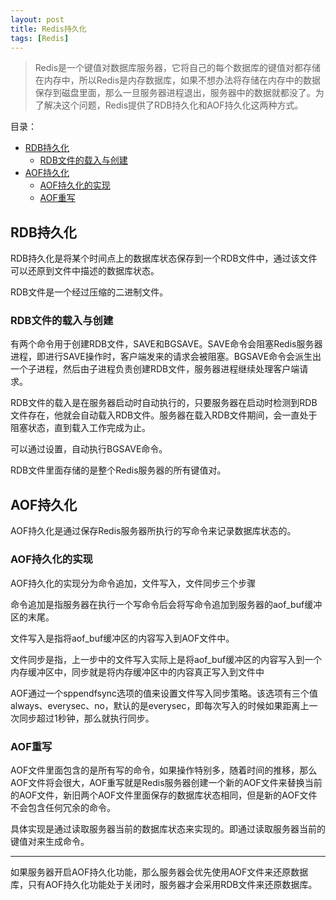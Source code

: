```yaml
---
layout: post
title: Redis持久化
tags: [Redis]
---
```


> Redis是一个键值对数据库服务器，它将自己的每个数据库的键值对都存储在内存中，所以Redis是内存数据库，如果不想办法将存储在内存中的数据保存到磁盘里面，那么一旦服务器进程退出，服务器中的数据就都没了。为了解决这个问题，Redis提供了RDB持久化和AOF持久化这两种方式。

目录：
* [RDB持久化](#RDB持久化)
  * [RDB文件的载入与创建](#RDB文件的载入与创建)
* [AOF持久化](#AOF持久化)
  * [AOF持久化的实现](#AOF持久化的实现)
  * [AOF重写](#AOF重写)

## RDB持久化
RDB持久化是将某个时间点上的数据库状态保存到一个RDB文件中，通过该文件可以还原到文件中描述的数据库状态。

RDB文件是一个经过压缩的二进制文件。

### RDB文件的载入与创建

有两个命令用于创建RDB文件，SAVE和BGSAVE。SAVE命令会阻塞Redis服务器进程，即进行SAVE操作时，客户端发来的请求会被阻塞。BGSAVE命令会派生出一个子进程，然后由子进程负责创建RDB文件，服务器进程继续处理客户端请求。

RDB文件的载入是在服务器启动时自动执行的，只要服务器在启动时检测到RDB文件存在，他就会自动载入RDB文件。服务器在载入RDB文件期间，会一直处于阻塞状态，直到载入工作完成为止。

可以通过设置，自动执行BGSAVE命令。

RDB文件里面存储的是整个Redis服务器的所有键值对。

## AOF持久化

AOF持久化是通过保存Redis服务器所执行的写命令来记录数据库状态的。

### AOF持久化的实现

AOF持久化的实现分为命令追加，文件写入，文件同步三个步骤

命令追加是指服务器在执行一个写命令后会将写命令追加到服务器的aof_buf缓冲区的末尾。

文件写入是指将aof_buf缓冲区的内容写入到AOF文件中。

文件同步是指，上一步中的文件写入实际上是将aof_buf缓冲区的内容写入到一个内存缓冲区中，同步就是将内存缓冲区中的内容真正写入到文件中

AOF通过一个sppendfsync选项的值来设置文件写入同步策略。该选项有三个值always、everysec、no，默认的是everysec，即每次写入的时候如果距离上一次同步超过1秒钟，那么就执行同步。

### AOF重写

AOF文件里面包含的是所有写的命令，如果操作特别多，随着时间的推移，那么AOF文件将会很大，AOF重写就是Redis服务器创建一个新的AOF文件来替换当前的AOF文件，新旧两个AOF文件里面保存的数据库状态相同，但是新的AOF文件不会包含任何冗余的命令。

具体实现是通过读取服务器当前的数据库状态来实现的。即通过读取服务器当前的键值对来生成命令。

---
如果服务器开启AOF持久化功能，那么服务器会优先使用AOF文件来还原数据库，只有AOF持久化功能处于关闭时，服务器才会采用RDB文件来还原数据库。
